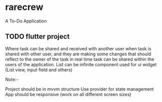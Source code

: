 # rarecrew

A To-Do Application

## TODO flutter project

Where task can be shared and received with another user
when task is shared with other user, and they are making some changes that should reflect to the owner of the task in real time
task can be shared within the users of the application.
List can be infinite
component used for ui widget (List view, input field and others)
 

Note:-

Project should be in mvvm structure
Use provider for state management
App should be responsive (work on all different screen sizes)
